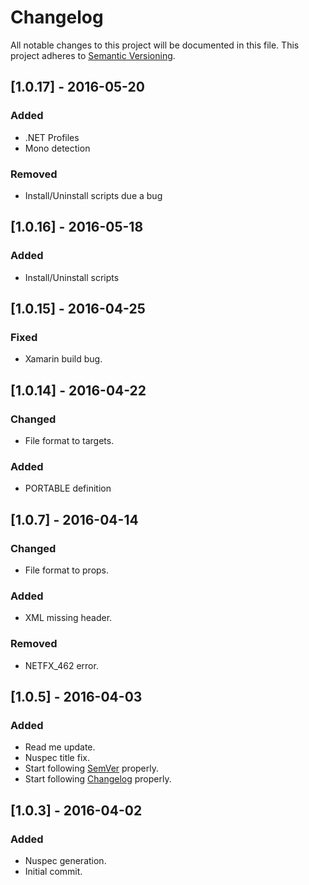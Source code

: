 # Changelog
All notable changes to this project will be documented in this file.
This project adheres to [Semantic Versioning](http://semver.org/).

## [1.0.17] - 2016-05-20
### Added
- .NET Profiles
- Mono detection

### Removed
- Install/Uninstall scripts due a bug

## [1.0.16] - 2016-05-18
### Added
- Install/Uninstall scripts

## [1.0.15] - 2016-04-25
### Fixed
- Xamarin build bug.

## [1.0.14] - 2016-04-22
### Changed
- File format to targets.

### Added
- PORTABLE definition

## [1.0.7] - 2016-04-14
### Changed
- File format to props.

### Added
- XML missing header.

### Removed
- NETFX_462 error.

## [1.0.5] - 2016-04-03
### Added
- Read me update.
- Nuspec title fix.
- Start following [SemVer](http://semver.org) properly.
- Start following [Changelog](http://keepachangelog.com/) properly.

## [1.0.3] - 2016-04-02
### Added
- Nuspec generation.
- Initial commit.